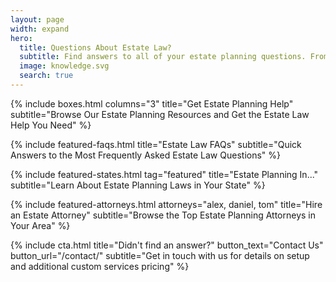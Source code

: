 ```yaml
---
layout: page
width: expand
hero:
  title: Questions About Estate Law?
  subtitle: Find answers to all of your estate planning questions. From estate law to probate, wills to trusts, to finding an estate planning attorney, EstateLawFAQS.com has you covered.
  image: knowledge.svg
  search: true
---
```


<!-- Boxes -->
{% include boxes.html columns="3" title="Get Estate Planning Help" subtitle="Browse Our Estate Planning Resources and Get the Estate Law Help You Need" %}

<!-- Featured FAQs -->
{% include featured-faqs.html title="Estate Law FAQs" subtitle="Quick Answers to the Most Frequently Asked Estate Law Questions" %}

<!-- Estate Planning by State -->
{% include featured-states.html tag="featured" title="Estate Planning In..." subtitle="Learn About Estate Planning Laws in Your State" %}

<!-- Featured Estate Law Attorneys -->
{% include featured-attorneys.html attorneys="alex, daniel, tom" title="Hire an Estate Attorney" subtitle="Browse the Top Estate Planning Attorneys in Your Area" %}

<!-- CTA -->
{% include cta.html title="Didn't find an answer?" button_text="Contact Us" button_url="/contact/" subtitle="Get in touch with us for details on setup and additional custom services pricing" %}
